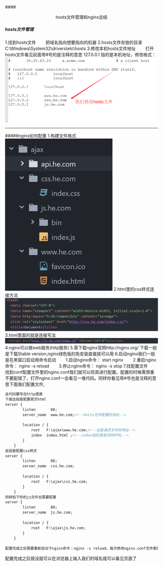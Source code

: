 ####<center>hosts文件管理和nginx总结</center>
##### hosts文件管理
1.找到hosts文件
&emsp;&emsp;把域名指向想要指向的机器
2.hosts文件存放的目录
&emsp;&emsp;C:\Windows\System32\drivers\etc\hosts
3.修改本机hosts文件地址
&emsp;&emsp;打开hosts文件看见前面带#号的是注释的意思
127.0.0.1 指的是本机地址，修改格式：
![](img0.png)
- - -
#####nginx如何配置
1.构建文件格式
![](img.png)
2.html里的css样式连接方法
![](img1.png)
3.html里面的就是连接写法
![](img2.png)
4.nginx可以做web服务(http服务)
5.需下载nginx官网http://nginx.org/ 下载一般是下载Stable version,nginx绿色版的免安装直接就可以用
6.启动nginx我们一般是在黑窗口启动用命令启动
&emsp;&emsp;1.启动nginx命令： start nginx
&emsp;&emsp;2.重启nginx命令： nginx -s reload
&emsp;&emsp;3.停止nginx命令： nginx -s stop
7.找配置文件
&emsp;&emsp;找到conf配置文件里的nginx.conf我们就可以将其进行配置。配置的时候需慎重不要配错了，打开nginx.conf一会看见一堆代码。同样你看见带#号也是注释的意思下面我们配置文件,
```html
这代码要写在http里面
下面这段是配置首页html
server {
        listen       80;
        server_name  www.he.com;<!--hosts文件配置的地址-->

        location / {
            root   F:\ajax\www.he.com;<!--这是请求文件的地址-->
            index  index.html ;<!--index指的是首页的HTML-->
        }
    }
这段是配置css样式
server {
        listen       80;
        server_name  css.he.com;

        location / {
            root   F:\ajax\css.he.com;
        }
    }
同样如下你的js文件也需要配置
server {
        listen       80;
        server_name  js.he.com;

        location / {
            root   F:\ajax\js.he.com;
        }
    }

配置完成之后需要重新启动下nginx命令：nginx -s reload，每次修改nginx.conf文件都需要重启
```
配置完成之后我没就可以在浏览器上输入我们的域名就可以看见页面了

